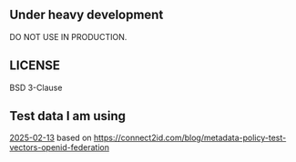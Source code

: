 ## Under heavy development

DO NOT USE IN PRODUCTION.

## LICENSE

BSD 3-Clause

## Test data I am using

[2025-02-13](https://bitbucket.org/connect2id/oauth-2.0-sdk-with-openid-connect-extensions/downloads/metadata-policy-test-vectors-2025-02-13.json) based on https://connect2id.com/blog/metadata-policy-test-vectors-openid-federation

